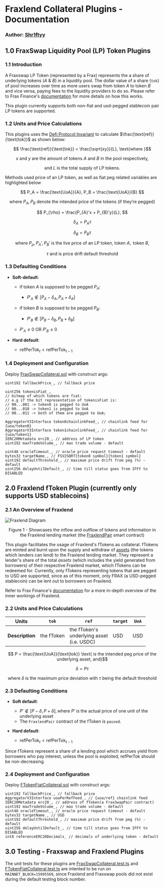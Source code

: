 # Fraxlend Collateral Plugins - Documentation
### Author: [Shr1ftyy](https://github.com/Shr1ftyy)
## 1.0 FraxSwap Liquidity Pool (LP) Token Plugins 

### 1.1 Introduction 

A Fraxswap LP Token (represented by a Frax) represents the a share of underlying tokens ($A$ & $B$) in a liquidity pool.
The dollar value of a share (`tok`) of pool increases over time as more users swap from token $A$ 
to token $B$ and vice versa, paying fees to the liquidity providers to do so. Please refer to Frax
Finance's [documentation](https://docs.frax.finance/fraxswap/technical-specifications) for more
details on how this works. 

This plugin currently supports both non-fiat and usd-pegged stablecoin pair LP tokens are supported.

### 1.2 Units and Price Calculations

This plugins uses the [Defi Protocol Invariant](https://github.com/reserve-protocol/protocol/blob/master/docs/collateral.md#defi-protocol-invariant) to calculate $\frac{\text{ref}}{\text{tok}}$ as shown below:

$$ \frac{\text{ref}}{\text{tok}} = \frac{\sqrt{xy}}{L}, \text{where }$$

$$ x \text{ and } y \text{ are the amount of tokens } A \text{ and } B \text{ in the pool respectively,} $$

$$ \text{and } L \text{ is the total } \text{supply of LP tokens. } $$

Methods used price of an LP token, as well as fiat peg related variables are highlighted below

$$ P_A = \frac{\text{UoA}}{A}, P_B = \frac{\text{UoA}}{B} $$

$$ \text{where } P_A, P_B \text{ denote the intended price of the tokens (if they're pegged)} $$

$$ P_{\rho} = \frac{P_{A}'x + P_{B}'y}{L}, $$

$$ \delta_A = P_A \tau $$

$$ \delta_B = P_B \tau $$

$$ \text{where } P_{\rho}, P_{A}',  P_{B}' \text{ is the live price of an LP token, token } A, \text{ token } B, $$

$$ \tau \text{ and is price drift default threshold} $$

### 1.3 Defaulting Conditions    
- **Soft-default**:
  - if token $A$ is supposed to be pegged $P_A$:
    - $P'_A \notin [P_A - \delta_A, P_A + \delta_A]$

  - if token $B$ is supposed to be pegged $P_B$:
    - $P'_B \notin [P_B - \delta_B, P_B + \delta_B]$ 
  
  - $P'_A \le 0$ OR $P'_B \le 0$

- **Hard default**: 
  - $\text{refPerTok} _{t} \lt \text{refPerTok} _{t-1}$

### 1.4 Deployment and Configuration

Deploy [FraxSwapCollateral.sol](./FraxSwapCollateral.sol) with construct args:
```
uint192 fallbackPrice_, // fallback price

uint256 tokenisFiat_, 
// bitmap of which tokens are fiat:
// e.g if the bit representation of tokenisFiat is:
// 00...001 -> token0 is pegged to UoA
// 00...010 -> token1 is pegged to UoA
// 00...011 -> both of them are pegged to UoA;

AggregatorV3Interface token0chainlinkFeed_, // chainlink feed for {uoa/token0}
AggregatorV3Interface token1chainlinkFeed_, // chainlink feed for {uoa/token1}
IERC20Metadata erc20_, // address of LP token
uint192 maxTradeVolume_, // max trade volume - default

uint48 oracleTimeout_, // oracle price request timeout - default
bytes32 targetName_, // FSV2SQRT{token0 symbol}{token1 symbol}
uint192 defaultThreshold_, // maximum price drift from peg (%) - default
uint256 delayUntilDefault_, // time till status goes from IFFY to DISABLED
```
      
## 2.0 Fraxlend fToken Plugin (currently only supports USD stablecoins)
### 2.1 An Overview of Fraxlend
![Fraxlend Diagram](https://3191235985-files.gitbook.io/~/files/v0/b/gitbook-x-prod.appspot.com/o/spaces%2F-MJQZW1mSg2O5N7HXHo0-1972196547%2Fuploads%2F0Eg35ekKh60kbHi0nwed%2FEcosystem%20Participants.png?alt=media&token=0e08bb51-4238-4b64-853a-04f2819f580b)
<div align = "center">
Figure 1 - Showcases the inflow and outflow of tokens and information 
in the Fraxlend lending market (the <a href=https://github.com/FraxFinance/fraxlend/blob/main/src/contracts/FraxlendPair.sol>
FraxlendPair</a> smart contract)
</div>
<p></p>

This plugin facilitates the usage of Fraxlend's fTokens as collateral. fTokens are minted and 
burnt upon the supply and withdraw of [assets](https://docs.frax.finance/fraxlend/fraxlend-overview#:~:text=Lenders%20provide%20Asset%20Tokens%20to%20the%20pool%20in%20exchange%20for%20fTokens) (the tokens which lenders can lend)
to the Fraxlend lending market. They represent a lender's share of the total *assets* 
(which includes the yield generated from borrowers) of their respective Fraxlend market, which fTokens 
can be redeemed for. Currently, only fTokens representing tokens that are pegged to USD are supported, since as of this moment,
only FRAX (a USD-pegged stablecoin) can be lent out to borrowers on Fraxlend.

Refer to Frax Finance's [documentation](https://docs.frax.finance/fraxlend/fraxlend-overview) for a more in-depth overview
of the inner workings of Fraxlend.

### 2.2 Units and Price Calculations

| **Units**       | `tok`      | `ref`                                                   | `target` | `UoA` |
|-----------------|------------|---------------------------------------------------------|----------|-------|
| **Description** | the fToken | the fToken's <br>underlying asset <br>(i.e. USDC) | USD      | USD   |

$$ P = \frac{\text{UoA}}{\text{tok}} \text{ is the intended peg price of the underlying asset, and}$$

$$ \delta = P \tau $$

$$ \text{ where } \delta \text{ is the maximum price deviation with } \tau \text{ being the default threshold}$$

### 2.3 Defaulting Conditions    

- **Soft default**:
  - $P' \notin [P - \delta, P + \delta], \text{where } P' \text{ is the actual price of one unit of the underlying asset}$
  - The `FraxlendPair` contract of the fToken is `paused`.

- **Hard default**: 
  - $\text{refPerTok} _t \lt \text{refPerTok} _{t-1}$

Since fTokens represent a share of a lending pool which accrues yield from borrowers who pay interest, 
unless the pool is exploited, $\text{refPerTok}$ should be non-decreasing.

### 2.4 Deployment and Configuration

Deploy [FTokenFiatCollateral.sol](./FTokenFiatCollateral.sol) with construct args:
```
uint192 fallbackPrice_, // fallback price
AggregatorV3Interface uoaPerRefFeed_, // {uoa/ref} chainlink feed
IERC20Metadata erc20_, // address of fToken(a FraxSwapPair contract)
uint192 maxTradeVolume_, // max trade volume - default
uint48 oracleTimeout_, // oracle price request timeout - default
bytes32 targetName_, // USD
uint192 defaultThreshold_, // maximum price drift from peg (%) - default
uint256 delayUntilDefault_, // time till status goes from IFFY to DISABLED
int8 referenceERC20Decimals_ // decimals of underlying token - default
```

## 3.0 Testing - Fraxswap and Fraxlend Plugins
The unit tests for these plugins are [FraxSwapCollateral.test.ts](../../../test/integration/individual-collateral/FraxSwapCollateral.test.ts) and [FTokenFiatCollateral.test.ts](../../../test/integration/individual-collateral/FTokenFiatCollateral.test.ts) are intented to be run on `MAINNET_BLOCK=15995569`,
since Fraxlend and Fraxswap pools did not exist during the default testing block number.

